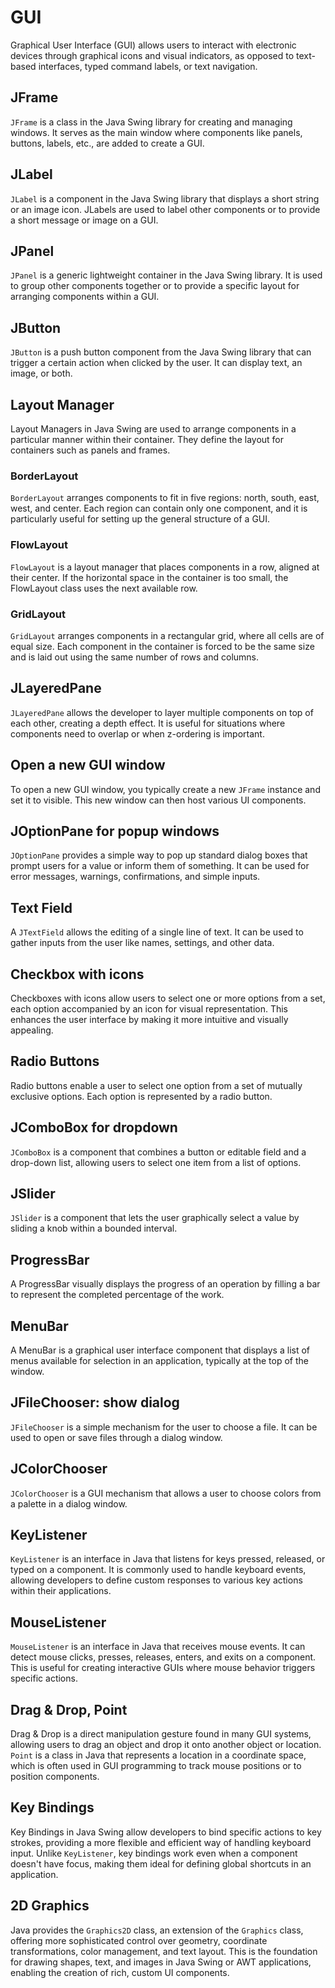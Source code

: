 # GUI

Graphical User Interface (GUI) allows users to interact with electronic devices through graphical icons and visual indicators, as opposed to text-based interfaces, typed command labels, or text navigation.

## JFrame

`JFrame` is a class in the Java Swing library for creating and managing windows. It serves as the main window where components like panels, buttons, labels, etc., are added to create a GUI.

## JLabel

`JLabel` is a component in the Java Swing library that displays a short string or an image icon. JLabels are used to label other components or to provide a short message or image on a GUI.

## JPanel

`JPanel` is a generic lightweight container in the Java Swing library. It is used to group other components together or to provide a specific layout for arranging components within a GUI.

## JButton

`JButton` is a push button component from the Java Swing library that can trigger a certain action when clicked by the user. It can display text, an image, or both.

## Layout Manager

Layout Managers in Java Swing are used to arrange components in a particular manner within their container. They define the layout for containers such as panels and frames.

### BorderLayout

`BorderLayout` arranges components to fit in five regions: north, south, east, west, and center. Each region can contain only one component, and it is particularly useful for setting up the general structure of a GUI.

### FlowLayout

`FlowLayout` is a layout manager that places components in a row, aligned at their center. If the horizontal space in the container is too small, the FlowLayout class uses the next available row.

### GridLayout

`GridLayout` arranges components in a rectangular grid, where all cells are of equal size. Each component in the container is forced to be the same size and is laid out using the same number of rows and columns.

## JLayeredPane

`JLayeredPane` allows the developer to layer multiple components on top of each other, creating a depth effect. It is useful for situations where components need to overlap or when z-ordering is important.

## Open a new GUI window

To open a new GUI window, you typically create a new `JFrame` instance and set it to visible. This new window can then host various UI components.

## JOptionPane for popup windows

`JOptionPane` provides a simple way to pop up standard dialog boxes that prompt users for a value or inform them of something. It can be used for error messages, warnings, confirmations, and simple inputs.

## Text Field

A `JTextField` allows the editing of a single line of text. It can be used to gather inputs from the user like names, settings, and other data.

## Checkbox with icons

Checkboxes with icons allow users to select one or more options from a set, each option accompanied by an icon for visual representation. This enhances the user interface by making it more intuitive and visually appealing.

## Radio Buttons

Radio buttons enable a user to select one option from a set of mutually exclusive options. Each option is represented by a radio button.

## JComboBox for dropdown

`JComboBox` is a component that combines a button or editable field and a drop-down list, allowing users to select one item from a list of options.

## JSlider

`JSlider` is a component that lets the user graphically select a value by sliding a knob within a bounded interval.

## ProgressBar

A ProgressBar visually displays the progress of an operation by filling a bar to represent the completed percentage of the work.

## MenuBar

A MenuBar is a graphical user interface component that displays a list of menus available for selection in an application, typically at the top of the window.

## JFileChooser: show dialog

`JFileChooser` is a simple mechanism for the user to choose a file. It can be used to open or save files through a dialog window.

## JColorChooser

`JColorChooser` is a GUI mechanism that allows a user to choose colors from a palette in a dialog window.

## KeyListener

`KeyListener` is an interface in Java that listens for keys pressed, released, or typed on a component. It is commonly used to handle keyboard events, allowing developers to define custom responses to various key actions within their applications.

## MouseListener

`MouseListener` is an interface in Java that receives mouse events. It can detect mouse clicks, presses, releases, enters, and exits on a component. This is useful for creating interactive GUIs where mouse behavior triggers specific actions.

## Drag & Drop, Point

Drag & Drop is a direct manipulation gesture found in many GUI systems, allowing users to drag an object and drop it onto another object or location. `Point` is a class in Java that represents a location in a coordinate space, which is often used in GUI programming to track mouse positions or to position components.

## Key Bindings

Key Bindings in Java Swing allow developers to bind specific actions to key strokes, providing a more flexible and efficient way of handling keyboard input. Unlike `KeyListener`, key bindings work even when a component doesn't have focus, making them ideal for defining global shortcuts in an application.

## 2D Graphics

Java provides the `Graphics2D` class, an extension of the `Graphics` class, offering more sophisticated control over geometry, coordinate transformations, color management, and text layout. This is the foundation for drawing shapes, text, and images in Java Swing or AWT applications, enabling the creation of rich, custom UI components.
